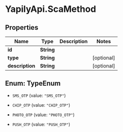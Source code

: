 # YapilyApi.ScaMethod

## Properties

Name | Type | Description | Notes
------------ | ------------- | ------------- | -------------
**id** | **String** |  | 
**type** | **String** |  | [optional] 
**description** | **String** |  | [optional] 



## Enum: TypeEnum


* `SMS_OTP` (value: `"SMS_OTP"`)

* `CHIP_OTP` (value: `"CHIP_OTP"`)

* `PHOTO_OTP` (value: `"PHOTO_OTP"`)

* `PUSH_OTP` (value: `"PUSH_OTP"`)




